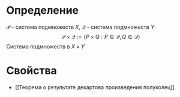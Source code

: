 # Определение
$\mathcal{P}$ - система подмножеств $X$, 
$\mathcal{Q}$ - система подмножеств $Y$
$$\mathcal{P} \times \mathcal{Q} := \{P \times Q: P \in \mathcal{P}, Q \in \mathcal{Q}\}$$
Система подмножеств в $X \times Y$
# Свойства
* [[Теорема о результате декартова произведения полуколец]]